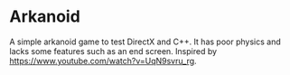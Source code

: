 # Arkanoid
A simple arkanoid game to test DirectX and C++. It has poor physics and lacks some features such as an end screen. Inspired by https://www.youtube.com/watch?v=UqN9svru_rg.
